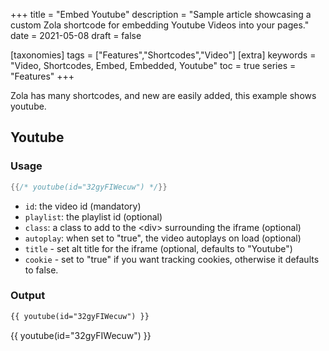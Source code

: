 +++
title = "Embed Youtube"
description = "Sample article showcasing a custom Zola shortcode for embedding Youtube Videos into your pages."
date = 2021-05-08
draft = false

[taxonomies]
tags = ["Features","Shortcodes","Video"]
[extra]
keywords = "Video, Shortcodes, Embed, Embedded, Youtube"
toc = true
series = "Features"
+++

Zola has many shortcodes, and new are easily added, this example shows youtube.
<!-- more -->

## Youtube

### Usage

```rs
{{/* youtube(id="32gyFIWecuw") */}}
```

- `id`: the video id (mandatory)
- `playlist`: the playlist id (optional)
- `class`: a class to add to the &lt;div&gt; surrounding the iframe (optional)
- `autoplay`: when set to "true", the video autoplays on load (optional)
- `title` - set alt title for the iframe (optional, defaults to "Youtube")
- `cookie` - set to "true" if you want tracking cookies, otherwise it defaults to false.

### Output

```html
{{ youtube(id="32gyFIWecuw") }}
```
{{ youtube(id="32gyFIWecuw") }}
